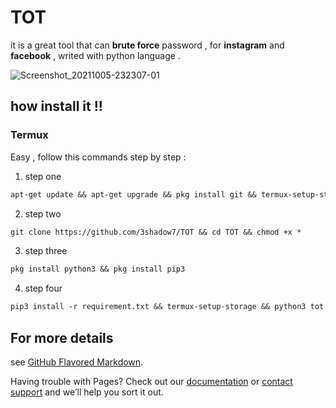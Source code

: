 # TOT
it is a great tool that can <b>brute force</b> 
password , for <b>instagram</b> and <b>facebook</b> , writed
with python language .

![Screenshot_20211005-232307-01](https://user-images.githubusercontent.com/79174609/136104759-6da54ba4-414e-422c-8504-14ee96aec636.jpeg)


## how install it !!

<h3><b> Termux </b></h3>

Easy , follow this commands step by step :
1. step one
```Markdown
apt-get update && apt-get upgrade && pkg install git && termux-setup-storage
```
2. step two
```Markdown
git clone https://github.com/3shadow7/TOT && cd TOT && chmod +x * 
```
3. step three
```Markdown
pkg install python3 && pkg install pip3
```
4. step four
```Markdown
pip3 install -r requirement.txt && termux-setup-storage && python3 tot.py
```

## For more details

see [GitHub Flavored Markdown](https://guides.github.com/features/mastering-markdown/).

Having trouble with Pages? Check out our [documentation](https://docs.github.com/categories/github-pages-basics/) or [contact support](https://support.github.com/contact) and we’ll help you sort it out.
